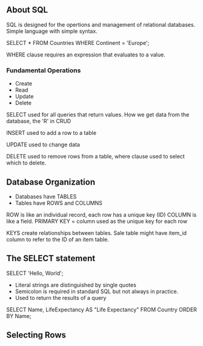 ## About SQL

SQL is designed for the opertions and management of relational databases. Simple language with simple syntax.

SELECT * FROM Countries WHERE Continent = 'Europe';

WHERE clause requires an expression that evaluates to a value. 


### Fundamental Operations

- Create
- Read
- Update
- Delete

SELECT used for all queries that return values. How we get data from the database, the 'R' in CRUD

INSERT used to add a row to a table

UPDATE used to change data

DELETE used to remove rows from a table, where clause used to select which to delete. 


## Database Organization

- Databases have TABLES
- Tables have ROWS and COLUMNS

ROW is like an individual record, each row has a unique key (ID)
COLUMN is like a field.
PRIMARY KEY = column used as the unique key for each row

KEYS create relationships between tables. Sale table might have item_id column to refer to the ID of an item table. 


## The SELECT statement
SELECT 'Hello, World';

- Literal strings are distinguished by single quotes
- Semicolon is required in standard SQL but not always in practice. 
- Used to return the results of a query

SELECT Name, LifeExpectancy AS "Life Expectancy" FROM Country ORDER BY Name;


## Selecting Rows